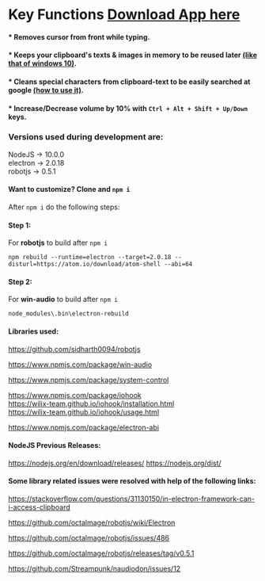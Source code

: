 # Key Functions <a href="https://github.com/abdulmoizhussain/key-functions-electron/releases">Download App here</a>

#### * Removes cursor from front while typing.
#### * Keeps your clipboard's texts & images in memory to be reused later <a href="https://www.addictivetips.com/windows-tips/view-clipboard-history-on-windows-10/">(like that of windows 10)</a>.
#### * Cleans special characters from clipboard-text to be easily searched at google <a href="https://github.com/abdulmoizhussain/key-functions#clean-special-characters-from-clipboard">(how to use it)</a>.
#### * Increase/Decrease volume by 10% with `Ctrl + Alt + Shift + Up/Down` keys.

### Versions used during development are:
NodeJS -> 10.0.0 <br>
electron -> 2.0.18 <br>
robotjs -> 0.5.1 <br>

#### Want to customize? Clone and `npm i`
After `npm i` do the following steps:

#### Step 1:
For **robotjs** to build after `npm i`

`npm rebuild --runtime=electron --target=2.0.18 --disturl=https://atom.io/download/atom-shell --abi=64`

#### Step 2:
For **win-audio** to build after `npm i`

`node_modules\.bin\electron-rebuild`

#### Libraries used:
https://github.com/sidharth0094/robotjs

https://www.npmjs.com/package/win-audio

https://www.npmjs.com/package/system-control

https://www.npmjs.com/package/iohook <br>
https://wilix-team.github.io/iohook/installation.html <br>
https://wilix-team.github.io/iohook/usage.html <br>

https://www.npmjs.com/package/electron-abi


#### NodeJS Previous Releases:
https://nodejs.org/en/download/releases/
https://nodejs.org/dist/


#### Some library related issues were resolved with help of the following links:

https://stackoverflow.com/questions/31130150/in-electron-framework-can-i-access-clipboard

https://github.com/octalmage/robotjs/wiki/Electron

https://github.com/octalmage/robotjs/issues/486

https://github.com/octalmage/robotjs/releases/tag/v0.5.1

https://github.com/Streampunk/naudiodon/issues/12
